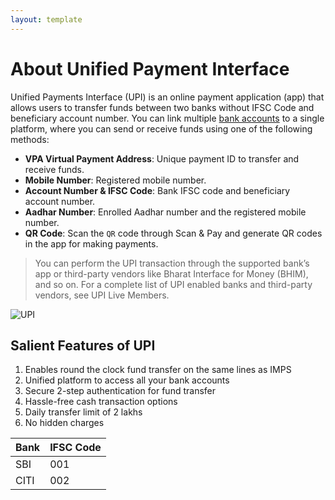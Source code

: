 ```yaml
---
layout: template
---
```


# About Unified Payment Interface

Unified Payments Interface (UPI) is an online payment application (app) that allows users to transfer funds between two banks without IFSC Code and beneficiary account number. You can link multiple [bank accounts](https://www.icicibank.com/) to a single platform, where you can send or receive funds using one of the following methods:

* **VPA Virtual Payment Address**: Unique payment ID to transfer and receive funds.
* **Mobile Number**: Registered mobile number.
* **Account Number & IFSC Code**: Bank IFSC code and beneficiary account number.
* **Aadhar Number**: Enrolled Aadhar number and the registered mobile number.
* **QR Code**: Scan the `QR` code through Scan & Pay and generate QR codes in the app for making payments.

> You can perform the UPI transaction through the supported bank’s app or third-party vendors like Bharat Interface for Money (BHIM), and so on. For a complete list of UPI enabled banks and third-party vendors, see UPI Live Members.

![UPI](Image.png)

## Salient Features of UPI

1. Enables round the clock fund transfer on the same lines as IMPS
2. Unified platform to access all your bank accounts
3. Secure 2-step authentication for fund transfer
4. Hassle-free cash transaction options
5. Daily transfer limit of 2 lakhs
6. No hidden charges

| Bank | IFSC Code |
| --- | --- |
| SBI | 001 |
| CITI | 002 |
